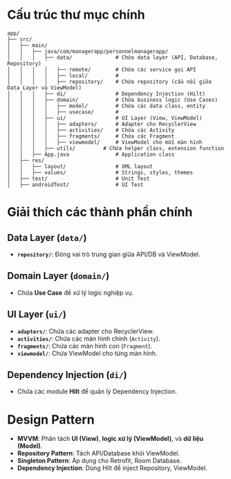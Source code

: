 # Cấu trúc thư mục chính

```plaintext
app/
├── src/
│   ├── main/
│   │   ├── java/com/managerapp/personnelmanagerapp/
│   │   │   ├── data/              # Chứa data layer (API, Database, Repository)
│   │   │   │   ├── remote/        # Chứa các service gọi API
│   │   │   │   ├── local/         #
│   │   │   │   ├── repository/    # Chứa repository (cầu nối giữa Data Layer và ViewModel)
│   │   │   ├── di/                # Dependency Injection (Hilt)
│   │   │   ├── domain/            # Chứa business logic (Use Cases)
│   │   │   │   ├── model/         # Chứa các data class, entity
│   │   │   │   ├── usecase/       #
│   │   │   ├── ui/                # UI Layer (View, ViewModel)
│   │   │   │   ├── adapters/      # Adapter cho RecyclerView
│   │   │   │   ├── activities/    # Chứa các Activity
│   │   │   │   ├── fragments/     # Chứa các Fragment
│   │   │   │   ├── viewmodel/     # ViewModel cho mỗi màn hình
│   |   │   ├── utils/         # Chứa helper class, extension function
│   │   ├── App.java               # Application class
│   ├── res/
│   │   ├── layout/                # XML layout
│   │   ├── values/                # Strings, styles, themes
│   ├── test/                      # Unit Test
│   ├── androidTest/               # UI Test
```
# Giải thích các thành phần chính

## Data Layer (`data/`)
- **`repository/`**: Đóng vai trò trung gian giữa API/DB và ViewModel.

## Domain Layer (`domain/`)
- Chứa **Use Case** để xử lý logic nghiệp vụ.

## UI Layer (`ui/`)
- **`adapters/`**: Chứa các adapter cho RecyclerView.
- **`activities/`**: Chứa các màn hình chính (`Activity`).
- **`fragments/`**: Chứa các màn hình con (`Fragment`).
- **`viewmodel/`**: Chứa ViewModel cho từng màn hình.

## Dependency Injection (`di/`)
- Chứa các module **Hilt** để quản lý Dependency Injection.

# Design Pattern
- **MVVM**: Phân tách **UI (View)**, **logic xử lý (ViewModel)**, và **dữ liệu (Model)**.
- **Repository Pattern**: Tách API/Database khỏi ViewModel.
- **Singleton Pattern**: Áp dụng cho Retrofit, Room Database.
- **Dependency Injection**: Dùng Hilt để inject Repository, ViewModel.
